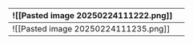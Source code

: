 
| ![[Pasted image 20250224111222.png]] |     |
| ------------------------------------ | --- |
| ![[Pasted image 20250224111235.png]] |     |
